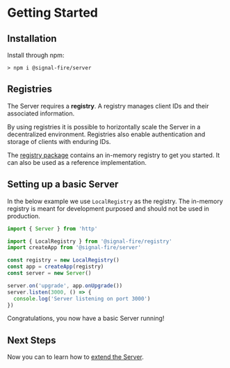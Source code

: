 # Getting Started

## Installation

Install through npm:

```
> npm i @signal-fire/server
```

## Registries

The Server requires a __registry__. A registry manages
client IDs and their associated information.

By using registries it is possible to horizontally
scale the Server in a decentralized environment. Registries
also enable authentication and storage of clients with
enduring IDs.

The [registry package](https://github.com/lucets/registr)
contains an in-memory registry to get you started. It can
also be used as a reference implementation.

## Setting up a basic Server

In the below example we use `LocalRegistry` as the registry.
The in-memory registry is meant for development purposed
and should not be used in production.

```typescript
import { Server } from 'http'

import { LocalRegistry } from '@signal-fire/registry'
import createApp from '@signal-fire/server'

const registry = new LocalRegistry()
const app = createApp(registry)
const server = new Server()

server.on('upgrade', app.onUpgrade())
server.listen(3000, () => {
  console.log('Server listening on port 3000')
})
```

Congratulations, you now have a basic Server running!

## Next Steps

Now you can to learn how to [extend the Server](./Extending-the-Server.md).

